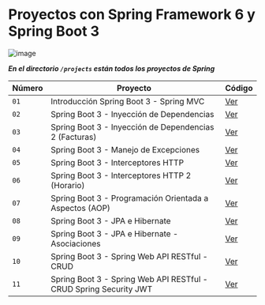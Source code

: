 # Proyectos con Spring Framework 6 y Spring Boot 3

![image](https://github.com/dieegoludee/spring-repository/assets/127766535/cdc65a1b-45a5-493d-b953-2fccf42a447d)


***En el directorio `/projects` están todos los proyectos de Spring***

| Número  | Proyecto | Código |
| ------------- | ------------- | ------------- |
| `01`  | Introducción Spring Boot 3 - Spring MVC  | [Ver](https://github.com/dieegoludee/spring-repository/tree/main/projects/springboot-web)  |
| `02`  | Spring Boot 3 - Inyección de Dependencias  | [Ver](https://github.com/dieegoludee/spring-repository/tree/main/projects/springboot-ioc)  |
| `03`  | Spring Boot 3 - Inyección de Dependencias 2 (Facturas)  | [Ver](https://github.com/dieegoludee/spring-repository/tree/main/projects/springboot-difactura)  |
| `04`  | Spring Boot 3 - Manejo de Excepciones  | [Ver](https://github.com/dieegoludee/spring-repository/tree/main/projects/springboot-error)  |
| `05`  | Spring Boot 3 - Interceptores HTTP  | [Ver](https://github.com/dieegoludee/spring-repository/tree/main/projects/springboot-interceptor)  |
| `06`  | Spring Boot 3 - Interceptores HTTP 2 (Horario)  | [Ver](https://github.com/dieegoludee/spring-repository/tree/main/projects/springboot-horario)  |
| `07`  | Spring Boot 3 - Programación Orientada a Aspectos (AOP)  | [Ver](https://github.com/dieegoludee/spring-repository/tree/main/projects/springboot-aop)  |
| `08`  | Spring Boot 3 - JPA e Hibernate  | [Ver](https://github.com/dieegoludee/spring-repository/tree/main/projects/springboot-jpa)  |
| `09`  | Spring Boot 3 - JPA e Hibernate - Asociaciones  | [Ver](https://github.com/dieegoludee/spring-repository/tree/main/projects/springboot-jpa-relationship)  |
| `10`  | Spring Boot 3 - Spring Web API RESTful - CRUD  | [Ver](https://github.com/dieegoludee/spring-repository/tree/main/projects/springboot-crud)  |
| `11`  | Spring Boot 3 - Spring Web API RESTful - CRUD Spring Security JWT  | [Ver](https://github.com/dieegoludee/spring-repository/tree/main/projects/springboot-crud-security)  |

